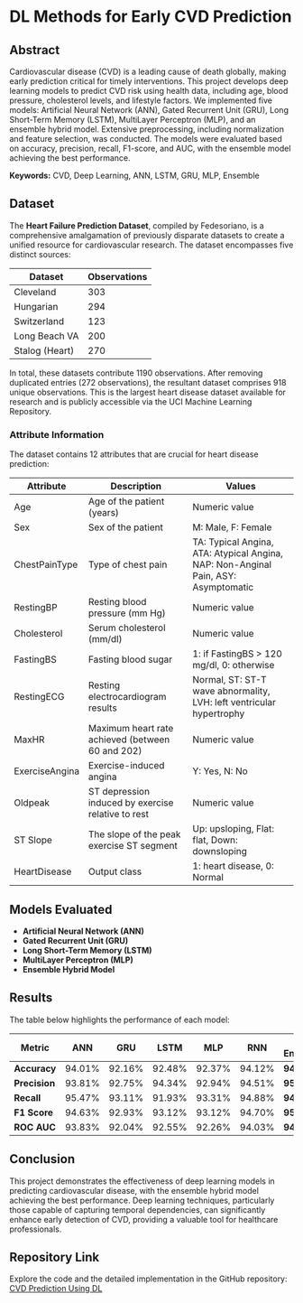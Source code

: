 # DL Methods for Early CVD Prediction

## Abstract
Cardiovascular disease (CVD) is a leading cause of death globally, making early prediction critical for timely interventions. This project develops deep learning models to predict CVD risk using health data, including age, blood pressure, cholesterol levels, and lifestyle factors. We implemented five models: Artificial Neural Network (ANN), Gated Recurrent Unit (GRU), Long Short-Term Memory (LSTM), MultiLayer Perceptron (MLP), and an ensemble hybrid model. Extensive preprocessing, including normalization and feature selection, was conducted. The models were evaluated based on accuracy, precision, recall, F1-score, and AUC, with the ensemble model achieving the best performance.

**Keywords:** CVD, Deep Learning, ANN, LSTM, GRU, MLP, Ensemble

## Dataset

The **Heart Failure Prediction Dataset**, compiled by Fedesoriano, is a comprehensive amalgamation of previously disparate datasets to create a unified resource for cardiovascular research. The dataset encompasses five distinct sources:

| **Dataset**     | **Observations** |
|-----------------|------------------|
| Cleveland       | 303              |
| Hungarian       | 294              |
| Switzerland     | 123              |
| Long Beach VA   | 200              |
| Stalog (Heart)  | 270              |

In total, these datasets contribute 1190 observations. After removing duplicated entries (272 observations), the resultant dataset comprises 918 unique observations. This is the largest heart disease dataset available for research and is publicly accessible via the UCI Machine Learning Repository.

### Attribute Information

The dataset contains 12 attributes that are crucial for heart disease prediction:

| **Attribute**       | **Description**                                          | **Values**                        |
|---------------------|----------------------------------------------------------|-----------------------------------|
| Age                 | Age of the patient (years)                               | Numeric value                    |
| Sex                 | Sex of the patient                                       | M: Male, F: Female                |
| ChestPainType       | Type of chest pain                                       | TA: Typical Angina, ATA: Atypical Angina, NAP: Non-Anginal Pain, ASY: Asymptomatic |
| RestingBP           | Resting blood pressure (mm Hg)                           | Numeric value                    |
| Cholesterol         | Serum cholesterol (mm/dl)                                | Numeric value                    |
| FastingBS           | Fasting blood sugar                                      | 1: if FastingBS > 120 mg/dl, 0: otherwise |
| RestingECG          | Resting electrocardiogram results                        | Normal, ST: ST-T wave abnormality, LVH: left ventricular hypertrophy |
| MaxHR               | Maximum heart rate achieved (between 60 and 202)         | Numeric value                    |
| ExerciseAngina      | Exercise-induced angina                                  | Y: Yes, N: No                    |
| Oldpeak             | ST depression induced by exercise relative to rest       | Numeric value                    |
| ST Slope            | The slope of the peak exercise ST segment                | Up: upsloping, Flat: flat, Down: downsloping |
| HeartDisease        | Output class                                             | 1: heart disease, 0: Normal       |

## Models Evaluated
- **Artificial Neural Network (ANN)**
- **Gated Recurrent Unit (GRU)**
- **Long Short-Term Memory (LSTM)**
- **MultiLayer Perceptron (MLP)**
- **Ensemble Hybrid Model**

## Results
The table below highlights the performance of each model:

| Metric       | ANN    | GRU    | LSTM   | MLP    | RNN    | Final Ensemble |
|--------------|--------|--------|--------|--------|--------|----------------|
| **Accuracy** | 94.01% | 92.16% | 92.48% | 92.37% | 94.12% | **94.55%**     |
| **Precision**| 93.81% | 92.75% | 94.34% | 92.94% | 94.51% | **95.26%**     |
| **Recall**   | 95.47% | 93.11% | 91.93% | 93.31% | 94.88% | **94.88%**     |
| **F1 Score** | 94.63% | 92.93% | 93.12% | 93.12% | 94.70% | **95.07%**     |
| **ROC AUC**  | 93.83% | 92.04% | 92.55% | 92.26% | 94.03% | **94.51%**     |

## Conclusion
This project demonstrates the effectiveness of deep learning models in predicting cardiovascular disease, with the ensemble hybrid model achieving the best performance. Deep learning techniques, particularly those capable of capturing temporal dependencies, can significantly enhance early detection of CVD, providing a valuable tool for healthcare professionals.

## Repository Link
Explore the code and the detailed implementation in the GitHub repository: [CVD Prediction Using DL](https://github.com/metarex21/CVD-prediction-using-DL)
